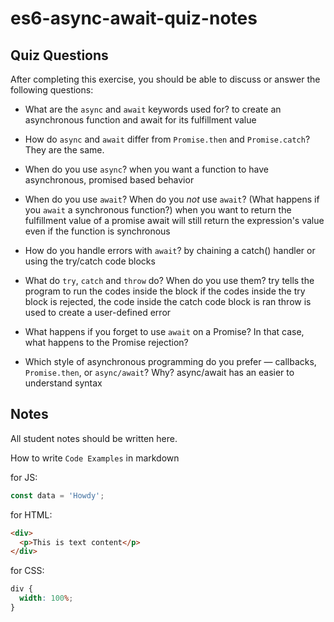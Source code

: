 # es6-async-await-quiz-notes

## Quiz Questions

After completing this exercise, you should be able to discuss or answer the following questions:

- What are the `async` and `await` keywords used for?
  to create an asynchronous function and await for its fulfillment value
- How do `async` and `await` differ from `Promise.then` and `Promise.catch`?
  They are the same.
- When do you use `async`?
  when you want a function to have asynchronous, promised based behavior
- When do you use `await`? When do you _not_ use `await`? (What happens if you `await` a synchronous function?)
  when you want to return the fulfillment value of a promise
  await will still return the expression's value even if the function is synchronous
- How do you handle errors with `await`?
  by chaining a catch() handler or using the try/catch code blocks
- What do `try`, `catch` and `throw` do? When do you use them?
  try tells the program to run the codes inside the block
  if the codes inside the try block is rejected, the code inside the catch code block is ran
  throw is used to create a user-defined error
- What happens if you forget to use `await` on a Promise? In that case, what happens to the Promise rejection?

- Which style of asynchronous programming do you prefer — callbacks, `Promise.then`, or `async/await`? Why?
  async/await has an easier to understand syntax

## Notes

All student notes should be written here.

How to write `Code Examples` in markdown

for JS:

```javascript
const data = 'Howdy';
```

for HTML:

```html
<div>
  <p>This is text content</p>
</div>
```

for CSS:

```css
div {
  width: 100%;
}
```
